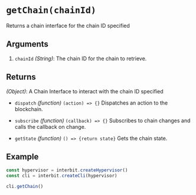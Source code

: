 # `getChain(chainId)`

Returns a chain interface for the chain ID specified


## Arguments

1. `chainId` *(String)*: The chain ID for the chain to retrieve.


## Returns

*(Object)*: A Chain Interface to interact with the chain ID specified

- `dispatch` *(function)* `(action) => {}` Dispatches an action to the
  blockchain.

- `subscribe` *(function)* `(callback) => {}` Subscribes to chain
  changes and calls the callback on change.

- `getState` *(function)* `() => {return state}` Gets the chain state.


## Example

```js
const hypervisor = interbit.createHypervisor()
const cli = interbit.createCli(hypervisor)

cli.getChain()
```
